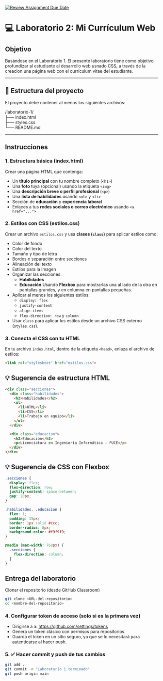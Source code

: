 [![Review Assignment Due Date](https://classroom.github.com/assets/deadline-readme-button-22041afd0340ce965d47ae6ef1cefeee28c7c493a6346c4f15d667ab976d596c.svg)](https://classroom.github.com/a/vl4jljH6)
# 💻 Laboratorio 2: Mi Currículum Web

## Objetivo

Basándose en el Laboratorio 1. El presente laboratorio tiene como objetivo profundizar al estudiante al desarrollo web usnado CSS, a través de la creacion una página web con el currículum vitae del estudiante.

---

## 📁 Estructura del proyecto

El proyecto debe contener al menos los siguientes archivos:

/laboratorio-1/ <br>
  ├── index.html <br>
  ├── styles.css <br>
  └── README.md <br>


---

## Instrucciones

### 1. Estructura básica (index.html)

Crear una página HTML que contenga:

- Un **título principal** con tu nombre completo (`<h1>`)
- Una **foto** tuya (opcional) usando la etiqueta `<img>`
- Una **descripción breve o perfil profesional** (`<p>`)
- Una **lista de habilidades** usando `<ul>` y `<li>`
- Sección de **educación** y **experiencia laboral**
- Enlaces a tus **redes sociales o correo electrónico** usando `<a href="...">`

### 2. Estilos con CSS (estilos.css)

Crear un archivo `estilos.css` y usa **clases (`class`)** para aplicar estilos como:

- Color de fondo
- Color del texto
- Tamaño y tipo de letra
- Bordes o separación entre secciones
- Alineación del texto
- Estilos para la imagen
- Organizar las secciones:
   - **Habilidades**
   - **Educación**
   Usando **Flexbox** para mostrarlas una al lado de la otra en pantallas grandes, y en columna en pantallas pequeñas.
- Aplicar al menos los siguientes estilos:
   - `display: flex`
   - `justify-content`
   - `align-items`
   - `flex-direction: row` y `column`
- Usar `class` para aplicar los estilos desde un archivo CSS externo (`styles.css`).

### 3. Conecta el CSS con tu HTML

En tu archivo `index.html`, dentro de la etiqueta `<head>`, enlaza el archivo de estilos:

```html
<link rel="stylesheet" href="estilos.css">
```



## 💡 Sugerencia de estructura HTML

```html
<div class="secciones">
  <div class="habilidades">
    <h2>Habilidades</h2>
    <ul>
      <li>HTML</li>
      <li>CSS</li>
      <li>Trabajo en equipo</li>
    </ul>
  </div>

  <div class="educacion">
    <h2>Educación</h2>
    <p>Licenciatura en Ingeniería Informática - PUCE</p>
  </div>
</div>
```

## 💡 Sugerencia de CSS con Flexbox

```css
.secciones {
  display: flex;
  flex-direction: row;
  justify-content: space-between;
  gap: 20px;
}

.habilidades, .educacion {
  flex: 1;
  padding: 15px;
  border: 1px solid #ccc;
  border-radius: 8px;
  background-color: #f9f9f9;
}

@media (max-width: 768px) {
  .secciones {
    flex-direction: column;
  }
}
```


## Entrega del laboratorio
Clonar el repositorio (desde GitHub Classroom)

```bash
git clone <URL-del-repositorio>
cd <nombre-del-repositorio>
```

### 4. Configurar token de acceso (solo si es la primera vez)
- Dirigirse a a: https://github.com/settings/tokens
- Genera un token clásico con permisos para repositorios.
- Guarda el token en un sitio seguro, ya que se lo necesitará para autenticarse al hacer push.

### 5. ✅ Hacer commit y push de tus cambios
```bash
git add .
git commit -m "Laboratorio 1 terminado"
git push origin main
```
